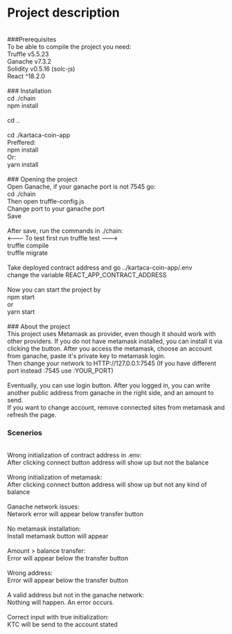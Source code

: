 # Project description
<br>
###Prerequisites 
<br>
To be able to compile the project you need: <br>
Truffle v5.5.23 <br>
Ganache v7.3.2 <br>
Solidity v0.5.16 (solc-js) <br>
React ^18.2.0 <br>
<br>
### Installation 
<br>
cd ./chain <br>
npm install <br>
<br>
cd .. <br>
<br>
cd ./kartaca-coin-app <br>
Preffered: <br>
npm install <br>
Or: <br>
yarn install <br>
<br>
### Opening the project
<br>
Open Ganache, if your ganache port is not 7545 go: <br>
cd ./chain <br>
Then open truffle-config.js <br>
Change port to your ganache port <br>
Save <br>
<br>
After save, run the commands in ./chain: <br>
<--- To test first run truffle test ---> <br>
truffle compile <br>
truffle migrate <br>
<br>
Take deployed contract address and go ../kartaca-coin-app/.env <br>
change the variable REACT_APP_CONTRACT_ADDRESS <br>
<br>
Now you can start the project by <br>
npm start <br>
or <br>
yarn start <br>
<br>
### About the project
<br>
This project uses Metamask as provider, even though it should work with other providers. If you do not have metamask installed, you can install it via clicking the button.
After you access the metamask, choose an account from ganache, paste it's private key to metamask login. <br>
Then change your network to HTTP://127.0.0.1:7545 (If you have different port instead :7545 use :YOUR_PORT)<br>
<br>
Eventually, you can use login button. After you logged in, you can write another public address from ganache in the right side, and an amount to send.<br>
If you want to change account, remove connected sites from metamask and refresh the page.

### Scenerios
<br>
Wrong initialization of contract address in .env:<br>
After clicking connect button address will show up but not the balance<br>
<br>
Wrong initialization of metamask:<br>
After clicking connect button address will show up but not any kind of balance<br>
<br>
Ganache network issues:<br>
Network error will appear below transfer button<br>
<br>
No metamask installation:<br>
Install metamask button will appear<br>
<br>
Amount > balance transfer:<br>
Error will appear below the transfer button<br>
<br>
Wrong address:<br>
Error will appear below the transfer button<br>
<br>
A valid address but not in the ganache network:<br>
Nothing will happen. An error occurs.<br>
<br>
Correct input with true initialization:<br>
KTC will be send to the account stated<br>

